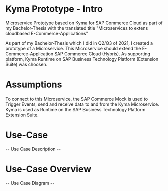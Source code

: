 # Kyma Prototype - Intro
Microservice Prototype based on Kyma for SAP Commerce Cloud as part of my Bachelor-Thesis with the translated title "Microservices to extens cloudbased E-Commerce-Applications"

As part of my Bachelor-Thesis which I did in Q2/Q3 of 2021, I created a prototype of a Microservice. This Microservice should extend the E-Commerce-Application SAP Commerce Cloud (Hybris). As supporting platform, Kyma Runtime on SAP Business Technology Platform (Extension Suite) was choosen.

# Assumptions

To connect to this Microservice, the SAP Commerce Mock is used to Trigger Events, send and receive data to and from the Kyma Microservice. Kyma is used as Runtime on the SAP Business Technology Platform Extension Suite.

# Use-Case

-- Use Case Description --

# Use-Case Overview

-- Use Case Diagram --